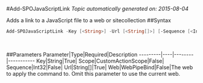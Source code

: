 #Add-SPOJavaScriptLink
*Topic automatically generated on: 2015-08-04*

Adds a link to a JavaScript file to a web or sitecollection
##Syntax
```powershell
Add-SPOJavaScriptLink -Key [<String>] -Url [<String[]>] [-Sequence [<Int32>]] [-Scope [<CustomActionScope>]] [-Web [<WebPipeBind>]]
```
&nbsp;

##Parameters
Parameter|Type|Required|Description
---------|----|--------|-----------
Key|String|True|
Scope|CustomActionScope|False|
Sequence|Int32|False|
Url|String[]|True|
Web|WebPipeBind|False|The web to apply the command to. Omit this parameter to use the current web.
